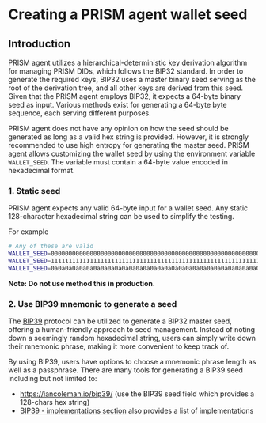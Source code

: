 # Creating a PRISM agent wallet seed

## Introduction

PRISM agent utilizes a hierarchical-deterministic key derivation algorithm for managing PRISM DIDs,
which follows the BIP32 standard. In order to generate the required keys,
BIP32 uses a master binary seed serving as the root of the derivation tree,
and all other keys are derived from this seed.
Given that the PRISM agent employs BIP32, it expects a 64-byte binary seed as input.
Various methods exist for generating a 64-byte byte sequence, each serving different purposes.

PRISM agent does not have any opinion on how the seed should be generated as long as a valid hex string is provided.
However, it is strongly recommended to use high entropy for generating the master seed.
PRISM agent allows customizing the wallet seed by using the environment variable `WALLET_SEED`.
The variable must contain a 64-byte value encoded in hexadecimal format.

### 1. Static seed

PRISM agent expects any valid 64-byte input for a wallet seed.
Any static 128-character hexadecimal string can be used to simplify the testing.

For example

```sh
# Any of these are valid
WALLET_SEED=00000000000000000000000000000000000000000000000000000000000000000000000000000000000000000000000000000000000000000000000000000000
WALLET_SEED=11111111111111111111111111111111111111111111111111111111111111111111111111111111111111111111111111111111111111111111111111111111
WALLET_SEED=0a0a0a0a0a0a0a0a0a0a0a0a0a0a0a0a0a0a0a0a0a0a0a0a0a0a0a0a0a0a0a0a0a0a0a0a0a0a0a0a0a0a0a0a0a0a0a0a0a0a0a0a0a0a0a0a0a0a0a0a0a0a0a0a
```
__Note: Do not use method this in production.__

### 2. Use BIP39 mnemonic to generate a seed

The [BIP39](https://github.com/bitcoin/bips/blob/master/bip-0039.mediawiki#user-content-From_mnemonic_to_seed)
protocol can be utilized to generate a BIP32 master seed, offering a human-friendly approach to seed management.
Instead of noting down a seemingly random hexadecimal string,
users can simply write down their mnemonic phrase, making it more convenient to keep track of.

By using BIP39, users have options to choose a mnemonic phrase length as well as a passphrase.
There are many tools for generating a BIP39 seed including but not limited to:
- <https://iancoleman.io/bip39/> (use the BIP39 seed field which provides a 128-chars hex string)
- [BIP39 - implementations section](https://github.com/bitcoin/bips/blob/master/bip-0039.mediawiki#other-implementations) also provides a list of implementations
